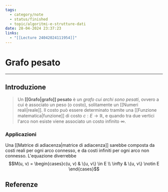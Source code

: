 ```yaml
---
tags:
  - category/note
  - status/finished
  - topic/algoritmi-e-strutture-dati
date: 28-04-2024 23:37:23
links:
  - "[[Lecture 24042024111954]]"
---
```

# Grafo pesato
---
## Introduzione
> Un **[[Grafo|grafo]] pesato** è un _grafo cui archi sono pesati_, ovvero a cui è associato un peso (o costo), solitamente un [[Numeri reali|reale]]. Il costo può essere determinato tramite una [[Funzione matematica|funzione]] di costo $c: E \to \mathbb{R}$, e quando tra due vertici l'arco non esiste viene associato un costo infinito $\infty$.

### Applicazioni
Una [[Matrice di adiacenza|matrice di adiacenza]] sarebbe composta da costi reali per ogni arco connesso, e da costi infiniti per ogni arco non connesso. L'equazione diverrebbe
$$M(u, v) = \begin{cases}c(u, v) & \{u, v\} \in E \\ \infty & \{u, v\} \notin E \end{cases}$$

## Referenze